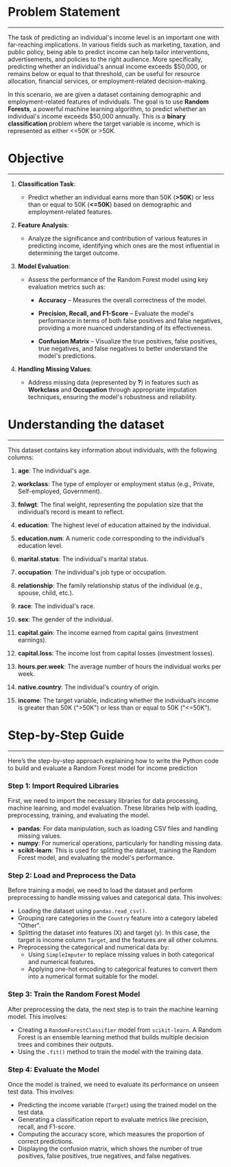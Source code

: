 # Problem Statement
---
The task of predicting an individual's income level is an important one with far-reaching implications. In various fields such as marketing, taxation, and public policy, being able to predict income can help tailor interventions, advertisements, and policies to the right audience. More specifically, predicting whether an individual's annual income exceeds $50,000, or remains below or equal to that threshold, can be useful for resource allocation, financial services, or employment-related decision-making.

In this scenario, we are given a dataset containing demographic and employment-related features of individuals. The goal is to use **Random Forests**, a powerful machine learning algorithm, to predict whether an individual's income exceeds $50,000 annually. This is a **binary classification** problem where the target variable is income, which is represented as either <=50K or >50K.

# Objective
---
1.  **Classification Task**:
    
    *   Predict whether an individual earns more than 50K (**>50K**) or less than or equal to 50K (**<=50K**) based on demographic and employment-related features.

2.  **Feature Analysis**:
    
    *   Analyze the significance and contribution of various features in predicting income, identifying which ones are the most influential in determining the target outcome.

3.  **Model Evaluation**:
    
    *   Assess the performance of the Random Forest model using key evaluation metrics such as:
        
        *   **Accuracy** – Measures the overall correctness of the model.
        
        *   **Precision, Recall, and F1-Score** – Evaluate the model's performance in terms of both false positives and false negatives, providing a more nuanced understanding of its effectiveness.
        
        *   **Confusion Matrix** – Visualize the true positives, false positives, true negatives, and false negatives to better understand the model's predictions.

4.  **Handling Missing Values**:
    
    *   Address missing data (represented by **?**) in features such as **Workclass** and **Occupation** through appropriate imputation techniques, ensuring the model's robustness and reliability.
  

# Understanding the dataset
---
This dataset contains key information about individuals, with the following columns:
1. **age**: The individual's age.

2. **workclass**: The type of employer or employment status (e.g., Private, Self-employed, Government).

3. **fnlwgt**: The final weight, representing the population size that the individual’s record is meant to reflect.

4. **education**: The highest level of education attained by the individual.

5. **education.num**: A numeric code corresponding to the individual’s education level.

6. **marital.status**: The individual's marital status.

7. **occupation**: The individual's job type or occupation.

8. **relationship**: The family relationship status of the individual (e.g., spouse, child, etc.).

9. **race**: The individual's race.

10. **sex**: The gender of the individual.

11. **capital.gain**: The income earned from capital gains (investment earnings).

12. **capital.loss**: The income lost from capital losses (investment losses).

13. **hours.per.week**: The average number of hours the individual works per week.

14. **native.country**: The individual's country of origin.

15. **income**: The target variable, indicating whether the individual’s income is greater than 50K (">50K") or less than or equal to 50K ("<=50K").


# Step-by-Step Guide
---
Here’s the step-by-step approach explaining how to write the Python code to build and evaluate a Random Forest model for income prediction


### Step 1: Import Required Libraries
First, we need to import the necessary libraries for data processing, machine learning, and model evaluation. These libraries help with loading, preprocessing, training, and evaluating the model.

- **pandas**: For data manipulation, such as loading CSV files and handling missing values.
- **numpy**: For numerical operations, particularly for handling missing data.
- **scikit-learn**: This is used for splitting the dataset, training the Random Forest model, and evaluating the model's performance.

### Step 2: Load and Preprocess the Data
Before training a model, we need to load the dataset and perform preprocessing to handle missing values and categorical data. This involves:

- Loading the dataset using `pandas.read_csv()`.
- Grouping rare categories in the `Country` feature into a category labeled "Other".
- Splitting the dataset into features (X) and target (y). In this case, the target is income column `Target`, and the features are all other columns.
- Preprocessing the categorical and numerical data by:
  - Using `SimpleImputer` to replace missing values in both categorical and numerical features.
  - Applying one-hot encoding to categorical features to convert them into a numerical format suitable for the model.

### Step 3: Train the Random Forest Model
After preprocessing the data, the next step is to train the machine learning model. This involves:

- Creating a `RandomForestClassifier` model from `scikit-learn`. A Random Forest is an ensemble learning method that builds multiple decision trees and combines their outputs.
- Using the `.fit()` method to train the model with the training data.

### Step 4: Evaluate the Model
Once the model is trained, we need to evaluate its performance on unseen test data. This involves:

- Predicting the income variable (`Target`) using the trained model on the test data.
- Generating a classification report to evaluate metrics like precision, recall, and F1-score.
- Computing the accuracy score, which measures the proportion of correct predictions.
- Displaying the confusion matrix, which shows the number of true positives, false positives, true negatives, and false negatives.
